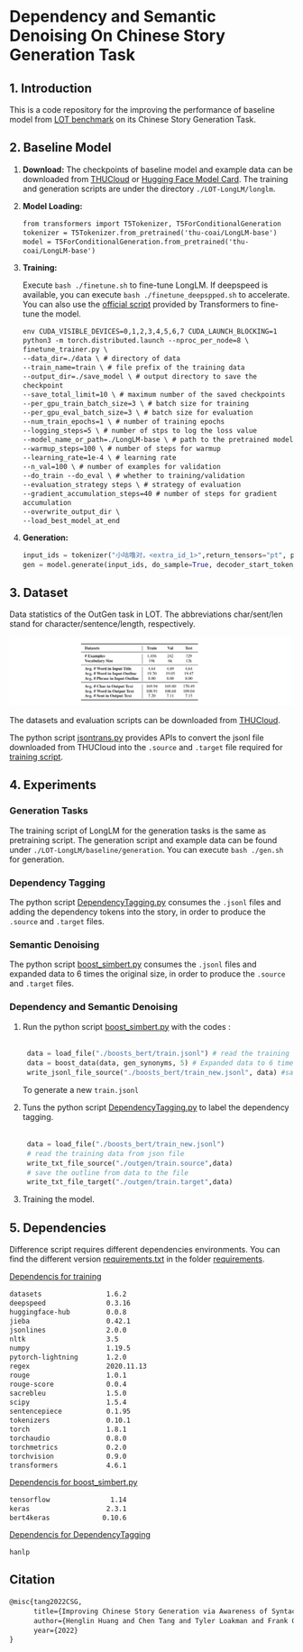 # Dependency and Semantic Denoising On Chinese Story Generation Task

## 1. Introduction

This is a code repository for the improving the performance of baseline model from [LOT benchmark](https://github.com/thu-coai/LOT-LongLM) on its Chinese Story Generation Task.

## 2. Baseline Model

1. **Download:** The checkpoints of baseline model and example data can be downloaded from [THUCloud](https://cloud.tsinghua.edu.cn/d/576f340a43964a23b1a5/) or [Hugging Face Model Card](https://huggingface.co/thu-coai). The training and generation scripts are under the directory `./LOT-LongLM/longlm`.

2. **Model Loading:**

   ```python\
   from transformers import T5Tokenizer, T5ForConditionalGeneration
   tokenizer = T5Tokenizer.from_pretrained('thu-coai/LongLM-base')
   model = T5ForConditionalGeneration.from_pretrained('thu-coai/LongLM-base')
   ```

3. **Training:**

   Execute `bash ./finetune.sh` to fine-tune LongLM. If deepspeed is available, you can execute `bash ./finetune_deepspped.sh` to accelerate. You can also use the [official script](https://github.com/huggingface/transformers/tree/v4.6.0-release/examples/legacy/seq2seq) provided by Transformers to fine-tune the model.

   ```shell
   env CUDA_VISIBLE_DEVICES=0,1,2,3,4,5,6,7 CUDA_LAUNCH_BLOCKING=1 python3 -m torch.distributed.launch --nproc_per_node=8 \
   finetune_trainer.py \
   --data_dir=./data \ # directory of data
   --train_name=train \ # file prefix of the training data
   --output_dir=./save_model \ # output directory to save the checkpoint
   --save_total_limit=10 \ # maximum number of the saved checkpoints
   --per_gpu_train_batch_size=3 \ # batch size for training
   --per_gpu_eval_batch_size=3 \ # batch size for evaluation
   --num_train_epochs=1 \ # number of training epochs
   --logging_steps=5 \ # number of stps to log the loss value
   --model_name_or_path=./LongLM-base \ # path to the pretrained model
   --warmup_steps=100 \ # number of steps for warmup
   --learning_rate=1e-4 \ # learning rate
   --n_val=100 \ # number of examples for validation
   --do_train --do_eval \ # whether to training/validation
   --evaluation_strategy steps \ # strategy of evaluation
   --gradient_accumulation_steps=40 # number of steps for gradient accumulation
   --overwrite_output_dir \
   --load_best_model_at_end
   ```

4. **Generation:**

   ```python
   input_ids = tokenizer("小咕噜对，<extra_id_1>",return_tensors="pt", padding=True, truncation=True, max_length=512).input_ids.to(device)
   gen = model.generate(input_ids, do_sample=True, decoder_start_token_id=1, top_p=0.9, max_length=512)
   ```

## 3. Dataset

Data statistics of the OutGen task in LOT. The abbreviations char/sent/len stand for character/sentence/length, respectively.

![](figure/datasetTable.PNG)

The datasets and evaluation scripts can be downloaded from [THUCloud](https://cloud.tsinghua.edu.cn/d/0cf033b0c7c049be855d/).

The python script [jsontrans.py](DependencyandSemanticDenoising/jsontrans.py) provides APIs to convert the jsonl file downloaded from THUCloud into the `.source` and `.target` file required for [training script](#Generation).

## 4. Experiments

### Generation Tasks

The training script of LongLM for the generation tasks is the same as pretraining script. The generation script and example data can be found under `./LOT-LongLM/baseline/generation`. You can execute `bash ./gen.sh` for generation.

### Dependency Tagging

The python script [DependencyTagging.py](DependencyandSemanticDenoising/DependencyTagging.py) consumes the `.jsonl` files and adding the dependency tokens into the story, in order to produce the `.source` and `.target` files.

### Semantic Denoising

The python script [boost_simbert.py](DependencyandSemanticDenoising/boost_simbert.py) consumes the `.jsonl` files and expanded data to 6 times the original size, in order to produce the `.source` and `.target` files.

### Dependency and Semantic Denoising

1. Run the python script [boost_simbert.py](DependencyandSemanticDenoising/boost_simbert.py) with the codes :

   ```python

    data = load_file("./boosts_bert/train.jsonl") # read the training data from json file
    data = boost_data(data, gen_synonyms, 5) # Expanded data to 6 times the original size
    write_jsonl_file_source("./boosts_bert/train_new.jsonl", data) #saving the data as jsonal file

   ```

   To generate a new `train.jsonl`

2. Tuns the python script [DependencyTagging.py](DependencyandSemanticDenoising/DependencyTagging.py) to label the dependency tagging.

   ```python

    data = load_file("./boosts_bert/train_new.jsonl")
    # read the training data from json file
    write_txt_file_source("./outgen/train.source",data)
    # save the outline from data to the file
    write_txt_file_target("./outgen/train.target",data)

   ```

3. Training the model.

## 5. Dependencies

Difference script requires different dependencies environments. You can find the different version [requirements.txt](requirements/requirements.txt) in the folder [requirements](requirements).

[Dependencis for training](requirements/requirements_training.txt)

```
datasets                1.6.2
deepspeed               0.3.16
huggingface-hub         0.0.8
jieba                   0.42.1
jsonlines               2.0.0
nltk                    3.5
numpy                   1.19.5
pytorch-lightning       1.2.0
regex                   2020.11.13
rouge                   1.0.1
rouge-score             0.0.4
sacrebleu               1.5.0
scipy                   1.5.4
sentencepiece           0.1.95
tokenizers              0.10.1
torch                   1.8.1
torchaudio              0.8.0
torchmetrics            0.2.0
torchvision             0.9.0
transformers            4.6.1
```

[Dependencis for boost_simbert.py](requirements/requirements_roformer-sim.txt)

```
tensorflow               1.14
keras                   2.3.1
bert4keras             0.10.6

```

[Dependencis for DependencyTagging](DependencyandSemanticDenoising/DependencyTagging.py)

```
hanlp
```

## Citation

```txt
@misc{tang2022CSG,
      title={Improving Chinese Story Generation via Awareness of Syntactic Dependencies and Semantics},
      author={Henglin Huang and Chen Tang and Tyler Loakman and Frank Guerin and Chenghua Lin},
      year={2022}
}
```
